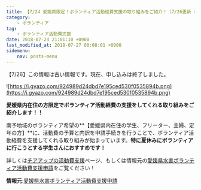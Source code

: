 ```yaml
---
title: 【7/24 愛媛県限定！ボランティア活動経費支援の取り組みをご紹介！（7/26更新 現在は終了しています。）】
category:
    - ボランティア
tag:
    - ボランティア活動費支援
date: 2018-07-24 21:01:10 +0900
last_modified_at: 2018-07-27 00:08:01 +0900 
sidemenu:
    nav: posts-menu
---
```

【7/26】この情報は古い情報です。現在、申し込みは終了しました。

![https://i.gyazo.com/924989d24dbd7e195ced530f0535894b.png](https://i.gyazo.com/924989d24dbd7e195ced530f0535894b.png)

**愛媛県内在住の方限定でボランティア活動経費の支援をしてくれる取り組みをご紹介します！！**

南予地域のボランティア希望の**【愛媛県内在住の学生、フリーター、主婦、定年の方】**に、活動費の予算と内訳を申請手続きを行うことで、ボランティア活動経費を支援してくれる取り組みが始まっています。**特に夏休みにボランティアに行こうとする学生さんにおすすめです！**

詳しくは[チアアップの活動費支援](volunteer/activitysupport/)ページ、もしくは情報元の[愛媛県水害ボランティア活動費支援申請](https://docs.google.com/forms/d/e/1FAIpQLSeR8kfzkLFpPoeds7cJ9PbiRJGSX4jrb1WE5lcSs093M_LEbg/viewform)をご覧ください！

**情報元**:[愛媛県水害ボランティア活動費支援申請](https://docs.google.com/forms/d/e/1FAIpQLSeR8kfzkLFpPoeds7cJ9PbiRJGSX4jrb1WE5lcSs093M_LEbg/viewform)
